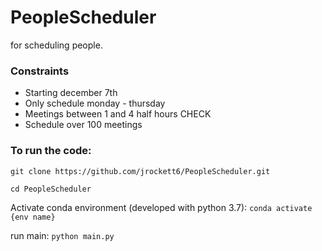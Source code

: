 # PeopleScheduler

for scheduling people.

### Constraints
- Starting december 7th
- Only schedule monday - thursday
- Meetings between 1 and 4 half hours CHECK
- Schedule over 100 meetings

### To run the code:

`git clone https://github.com/jrockett6/PeopleScheduler.git`

`cd PeopleScheduler`

Activate conda environment (developed with python 3.7): `conda activate {env name}`

run main: `python main.py`
